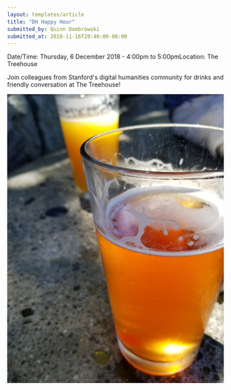 ```yaml
---
layout: templates/article
title: "DH Happy Hour"
submitted_by: Quinn Dombrowski
submitted_at: 2018-11-16T20:40:00-08:00
---
```



Date/Time: Thursday, 6 December 2018 - 4:00pm to 5:00pmLocation: The Treehouse

Join colleagues from Stanford's digital humanities community for drinks and friendly conversation at The Treehouse!




![](../post-images/28351197577_bbbfbfc27c_k.jpg)


